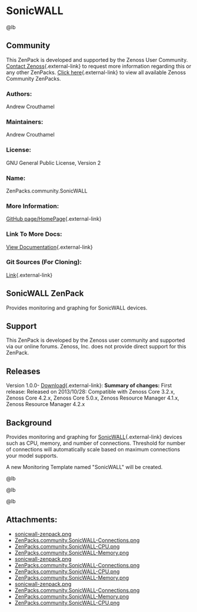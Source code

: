 # SonicWALL

@lb[](img/zenpack-sonicwall-zenpack.png)

## Community

This ZenPack is developed and supported by the Zenoss User Community.
[Contact Zenoss](https://tryit.zenoss.com/zenpack-contact/){.external-link} to
request more information regarding this or any other ZenPacks. [Click here](https://zenoss.com/product/zenpacks?f%5B0%5D=im_field_zenpack_category:1021){.external-link} to
view all available Zenoss Community ZenPacks.

### Authors:

Andrew Crouthamel

### Maintainers:

Andrew Crouthamel

### License:

GNU General Public License, Version 2

### Name:

ZenPacks.community.SonicWALL

### More Information:

[GitHub page/HomePage](https://github.com/crouthamela/ZenPacks.community.SonicWALL){.external-link}

### Link To More Docs:

[View Documentation](https://github.com/crouthamela/ZenPacks.community.SonicWALL/wiki){.external-link}

### Git Sources (For Cloning):

[Link](https://github.com/crouthamela/ZenPacks.community.SonicWALL.git){.external-link}

## SonicWALL ZenPack

Provides monitoring and graphing for SonicWALL devices.

## Support

This ZenPack is developed by the Zenoss user community and supported via
our online forums. Zenoss, Inc. does not provide direct support for this
ZenPack.

## Releases

Version 1.0.0- [Download](https://storage.googleapis.com/zenpacks/ZenPacks.community.SonicWALL/1.0.0/ZenPacks.community.SonicWALL-1.0.0.egg){.external-link}:   **Summary of changes:** First release:   Released on 2013/10/28:   Compatible with Zenoss Core 3.2.x, Zenoss Core 4.2.x, Zenoss Core
    5.0.x, Zenoss Resource Manager 4.1.x, Zenoss Resource Manager 4.2.x

## Background

Provides monitoring and graphing for
[SonicWALL](http://www.sonicwall.com/){.external-link} devices such as
CPU, memory, and number of connections. Threshold for number of
connections will automatically scale based on maximum connections your
model supports.

A new Monitoring Template named "SonicWALL" will be created.

@lb[](img/zenpack-zenpacks.community.sonicwall-cpu.png)

@lb[](img/zenpack-zenpacks.community.sonicwall-memory.png)

@lb[](img/zenpack-zenpacks.community.sonicwall-connections.png)

## Attachments:

-   [sonicwall-zenpack.png](img/zenpack-sonicwall-zenpack.png)
-   [ZenPacks.community.SonicWALL-Connections.png](img/zenpack-zenpacks.community.sonicwall-connections.png)
-   [ZenPacks.community.SonicWALL-CPU.png](img/zenpack-zenpacks.community.sonicwall-cpu.png)
-   [ZenPacks.community.SonicWALL-Memory.png](img/zenpack-zenpacks.community.sonicwall-memory.png)
-   [sonicwall-zenpack.png](img/zenpack-sonicwall-zenpack.png)
-   [ZenPacks.community.SonicWALL-Connections.png](img/zenpack-zenpacks.community.sonicwall-connections.png)
-   [ZenPacks.community.SonicWALL-CPU.png](img/zenpack-zenpacks.community.sonicwall-cpu.png)
-   [ZenPacks.community.SonicWALL-Memory.png](img/zenpack-zenpacks.community.sonicwall-memory.png)
-   [sonicwall-zenpack.png](img/zenpack-sonicwall-zenpack.png)
-   [ZenPacks.community.SonicWALL-Connections.png](img/zenpack-zenpacks.community.sonicwall-connections.png)
-   [ZenPacks.community.SonicWALL-Memory.png](img/zenpack-zenpacks.community.sonicwall-memory.png)
-   [ZenPacks.community.SonicWALL-CPU.png](img/zenpack-zenpacks.community.sonicwall-cpu.png)

